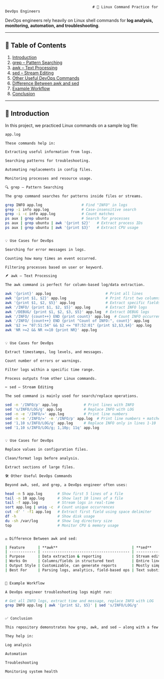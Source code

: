                                            # 🐧 Linux Command Practice for DevOps Engineers


DevOps engineers rely heavily on Linux shell commands for **log analysis, monitoring, automation, and troubleshooting**. 

---

## 📑 Table of Contents
1. [Introduction](#-introduction)  
2. [grep – Pattern Searching](#-grep--pattern-searching)  
3. [awk – Text Processing](#-awk--text-processing)  
4. [sed – Stream Editing](#-sed--stream-editing)  
5. [Other Useful DevOps Commands](#-other-useful-devops-commands)  
6. [Difference Between awk and sed](#️-difference-between-awk-and-sed)  
7. [Example Workflow](#-example-workflow)  
8. [Conclusion](#-conclusion)

---

## 📖 Introduction
In this project, we practiced Linux commands on a sample log file:

```bash
app.log

These commands help in:

Extracting useful information from logs.

Searching patterns for troubleshooting.

Automating replacements in config files.

Monitoring processes and resource usage.

🔍 grep – Pattern Searching

The grep command searches for patterns inside files or streams.

grep INFO app.log                  # Find "INFO" in logs
grep -i info app.log               # Case-insensitive search
grep -i -c info app.log            # Count matches
ps aux | grep ubuntu               # Search for processes
ps aux | grep ubuntu | awk '{print $2}'   # Extract process IDs
ps aux | grep ubuntu | awk '{print $3}'   # Extract CPU usage


💡 Use Cases for DevOps

Searching for error messages in logs.

Counting how many times an event occurred.

Filtering processes based on user or keyword.

🪶 awk – Text Processing

The awk command is perfect for column-based log/data extraction.

awk '{print}' app.log                         # Print all lines
awk '{print $1, $2}' app.log                  # Print first two columns
awk '{print $1, $2, $5}' app.log              # Extract specific fields
awk '/INFO/ {print $1, $2, $5}' app.log       # Extract INFO logs
awk '/DEBUG/ {print $1, $2, $3, $5}' app.log  # Extract DEBUG logs
awk '/INFO/ {count++} END {print count}' app.log  # Count INFO occurrences
awk '/INFO/ {count++} END {print "Count of INFO:", count}' app.log
awk '$2 >= "07:51:54" && $2 <= "07:52:01" {print $2,$3,$4}' app.log
awk 'NR >=2 && NR <=10 {print NR}' app.log


💡 Use Cases for DevOps

Extract timestamps, log levels, and messages.

Count number of errors or warnings.

Filter logs within a specific time range.

Process outputs from other Linux commands.

✂️ sed – Stream Editing

The sed command is mainly used for search/replace operations.

sed -n '/INFO/p' app.log            # Print lines with INFO
sed 's/INFO/LOG/g' app.log          # Replace INFO with LOG
sed -n -e '/INFO/=' app.log         # Print line numbers
sed -n -e '/INFO/=' -e '/INFO/p' app.log  # Print line numbers + matches
sed '1,10 s/INFO/LOG/g' app.log     # Replace INFO only in lines 1-10
sed '1,10 s/INFO/LOG/g; 1,10p; 11q' app.log


💡 Use Cases for DevOps

Replace values in configuration files.

Clean/format logs before analysis.

Extract sections of large files.

🛠️ Other Useful DevOps Commands

Beyond awk, sed, and grep, a DevOps engineer often uses:

head -n 5 app.log       # Show first 5 lines of a file
tail -n 10 app.log      # Show last 10 lines of a file
tail -f app.log         # Stream logs in real-time
sort app.log | uniq -c  # Count unique occurrences
cut -d' ' -f1 app.log   # Extract first field using space delimiter
df -h                   # Show disk usage
du -sh /var/log         # Show log directory size
top                     # Monitor CPU & memory usage


⚖️ Difference Between awk and sed:

| Feature      | **awk**                                  | **sed**                            |
| ------------ | ---------------------------------------- | ---------------------------------- |
| Purpose      | Data extraction & reporting              | Stream editing (find & replace)    |
| Works On     | Columns/fields in structured text        | Entire lines of text               |
| Output Style | Customizable, can generate reports       | Mostly simple text transformations |
| Best For     | Parsing logs, analytics, field-based ops | Text substitution, cleanup         |


🚀 Example Workflow

A DevOps engineer troubleshooting logs might run:

# Get all INFO logs, extract time and message, replace INFO with LOG
grep INFO app.log | awk '{print $2, $5}' | sed 's/INFO/LOG/g'


✅ Conclusion

This repository demonstrates how grep, awk, and sed — along with a few other commands — are essential in a DevOps engineer’s toolkit.

They help in:

Log analysis

Automation

Troubleshooting

Monitoring system health


